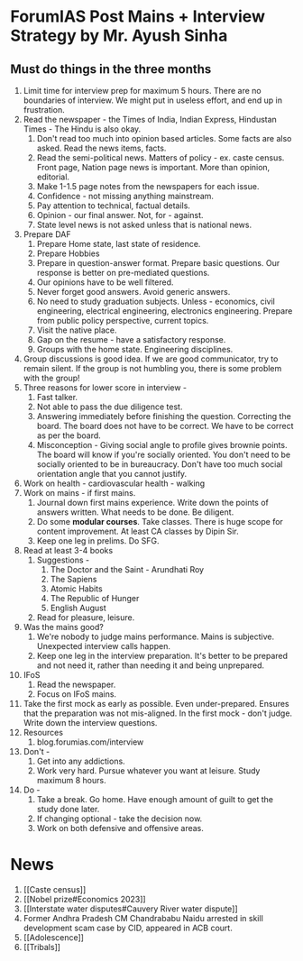 # ForumIAS Post Mains + Interview Strategy by Mr. Ayush Sinha
## Must do things in the three months
1. Limit time for interview prep for maximum 5 hours. There are no boundaries of interview. We might put in useless effort, and end up in frustration. 
2. Read the newspaper - the Times of India, Indian Express, Hindustan Times - The Hindu is also okay.
	1. Don't read too much into opinion based articles. Some facts are also asked. Read the news items, facts.
	2. Read the semi-political news. Matters of policy - ex. caste census. Front page, Nation page news is important. More than opinion, editorial.
	3. Make 1-1.5 page notes from the newspapers for each issue.
	4. Confidence - not missing anything mainstream.
	5. Pay attention to technical, factual details.
	6. Opinion - our final answer. Not, for - against.
	7. State level news is not asked unless that is national news.
3. Prepare DAF
	1. Prepare Home state, last state of residence.
	2. Prepare Hobbies
	3. Prepare in question-answer format. Prepare basic questions. Our response is better on pre-mediated questions.
	4. Our opinions have to be well filtered.
	5. Never forget good answers. Avoid generic answers.
	6. No need to study graduation subjects. Unless - economics, civil engineering, electrical engineering, electronics engineering. Prepare from public policy perspective, current topics.
	7. Visit the native place.
	8. Gap on the resume - have a satisfactory response.
	9. Groups with the home state. Engineering disciplines.
4. Group discussions is good idea. If we are good communicator, try to remain silent. If the group is not humbling you, there is some problem with the group!
5. Three reasons for lower score in interview -
	1. Fast talker.
	2. Not able to pass the due diligence test. 
	3. Answering immediately before finishing the question. Correcting the board. The board does not have to be correct. We have to be correct as per the board.
	4. Misconception - Giving social angle to profile gives brownie points. The board will know if you're socially oriented. You don't need to be socially oriented to be in bureaucracy. Don't have too much social orientation angle that you cannot justify.
6. Work on health - cardiovascular health - walking
7. Work on mains - if first mains.
	1. Journal down first mains experience. Write down the points of answers written. What needs to be done. Be diligent.
	2. Do some **modular courses**. Take classes. There is huge scope for content improvement. At least CA classes by Dipin Sir.
	3. Keep one leg in prelims. Do SFG.
8. Read at least 3-4 books
	1. Suggestions -
		1. The Doctor and the Saint - Arundhati Roy
		2. The Sapiens
		3. Atomic Habits
		4. The Republic of Hunger
		5. English August
	2. Read for pleasure, leisure.
9. Was the mains good?
	1. We're nobody to judge mains performance. Mains is subjective. Unexpected interview calls happen.
	2. Keep one leg in the interview preparation. It's better to be prepared and not need it, rather than needing it and being unprepared.
10. IFoS
	1. Read the newspaper.
	2. Focus on IFoS mains.
11. Take the first mock as early as possible. Even under-prepared. Ensures that the preparation was not mis-aligned. In the first mock - don't judge. Write down the interview questions.
12. Resources
	1. blog.forumias.com/interview
13. Don't -
	1. Get into any addictions.
	2. Work very hard. Pursue whatever you want at leisure. Study maximum 8 hours.
14. Do -
	1. Take a break. Go home. Have enough amount of guilt to get the study done later.
	2. If changing optional - take the decision now.
	3. Work on both defensive and offensive areas.



# News
1. [[Caste census]]
2. [[Nobel prize#Economics 2023]]
3. [[Interstate water disputes#Cauvery River water dispute]]
4. Former Andhra Pradesh CM Chandrababu Naidu arrested in skill development scam case by CID, appeared in ACB court.
5. [[Adolescence]]
6. [[Tribals]]